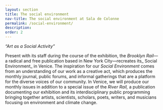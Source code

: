 ```yaml
---
layout: section
title: The social environment
nav-title: The social environment at Sala de Colonne
permalink: /social-environment/
description:
order: 2
---
```


_“Art as a Social Activity”_

Present with its staff during the course of the exhibition, the _Brooklyn Rail_—a radical and free publication based in New York City—recreates its_ Social Environment_ in Venice. The inspiration for our _Social Environment_ comes from an understanding of our work as a creative act, which produces the monthly journal, public forums, and informal gatherings that are a platform for the diverse voices of our community. In Venice, we will produce our monthly issues in addition to a special issue of the _River Rail,_ a publication documenting our exhibition and its interdisciplinary public programming bringing together artists, scientists, scholars, poets, writers, and musicians focusing on environment and climate change.
